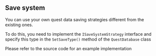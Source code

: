## Save system

You can use your own quest data saving strategies different from the existing ones.

To do this, you need to implement the `ISaveSystemStrategy` interface and specify this type in the `SetSaveType()` method of the `QuestDatabase` class

Please refer to the source code for an example implementation